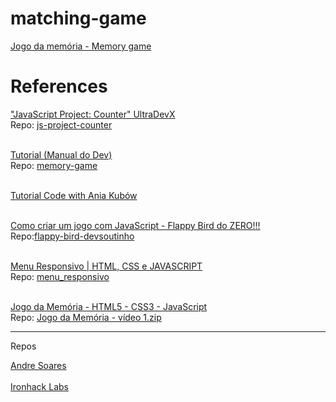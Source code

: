 <h1>matching-game</h1>
<a href="https://tinyurl.com/naoleianemcliquenesselink">Jogo da memória - Memory game</a>


# References

<a href="https://www.youtube.com/watch?v=U3uKbb_J5ec">"JavaScript Project: Counter" UltraDevX</a>
<br>
Repo: <a href="https://github.com/UltraDevX/js-project-counter">js-project-counter</a>
<br><br>


<a href="https://www.youtube.com/watch?v=tcbMmm77WOU">Tutorial (Manual do Dev)</a>
<br>
Repo: <a href="https://github.com/manualdodev/memory-game">memory-game</a>
<br><br>


<a href="https://youtu.be/tjyDOHzKN0w">Tutorial Code with Ania Kubów</a>
<br><br>


<a href="https://youtube.com/playlist?list=PLTcmLKdIkOWmeNferJ292VYKBXydGeDej">Como criar um jogo com JavaScript - Flappy Bird do ZERO!!!</a>
<br>
Repo:<a href="https://github.com/omariosouto/flappy-bird-devsoutinho">flappy-bird-devsoutinho</a>
<br><br>


<a href="https://www.youtube.com/watch?v=P9cSVCGj0I0">Menu Responsivo | HTML, CSS e JAVASCRIPT</a>
<br>
Repo: <a href="https://github.com/Larissakich/menu_responsivo">menu_responsivo</a>
<br><br>

<a href="https://www.youtube.com/playlist?list=PLclUTiUoLCbC7ynbckOgMO0sXHh5uXVv8">Jogo da Memória - HTML5 - CSS3 - JavaScript</a>
<br>
Repo: <a href="https://drive.google.com/file/d/0B6sHkWFn_q-fbnprSTJXWlZWY2M/view?resourcekey=0-jwpOa-9gSvbEmDUmBBg6FA">
Jogo da Memória - vídeo 1.zip</a>

<!--
<a href=""></a>
<br>
Repo: <a href=""></a>
-->


<hr>


Repos

<a href="https://github.com/soaresderik/jogo-memoria">Andre Soares</a>
<br><br>
<a href="https://github.com/ironhack-labs/lab-javascript-memory-game">Ironhack Labs</a>
<br><br>
<a href=""></a>
<br><br>
